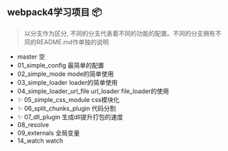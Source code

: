 ## webpack4学习项目 📦

> 以分支作为区分, 不同的分支代表着不同的功能的配置。不同的分支拥有不同的README.md作单独的说明

- master 空
- 01_simple_config 最简单的配置
- 02_simple_mode mode的简单使用
- 03_simple_loader loader的简单使用
- 04_simple_loader_url_file url_loader file_loader的使用
- ✨ 05_simple_css_module css模块化
- ✨ 06_split_chunks_plugin 代码分割
- ✨ 07_dll_plugin 生成dll提升打包的速度
- 08_resolve
- 09_externals 全局变量
- 14_watch watch